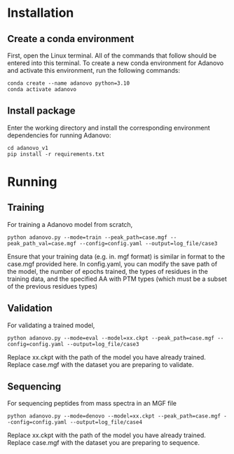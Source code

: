 # Installation
## Create a conda environment

First, open the Linux terminal. All of the commands that follow should be entered into this terminal. 
To create a new conda environment for Adanovo and activate this environment, run the following commands:

```
conda create --name adanovo python=3.10
conda activate adanovo
```
## Install package
Enter the working directory and install the corresponding environment dependencies for running Adanovo:

```
cd adanovo_v1
pip install -r requirements.txt
```

# Running
## Training
For training a Adanovo model from scratch,
```
python adanovo.py --mode=train --peak_path=case.mgf --peak_path_val=case.mgf --config=config.yaml --output=log_file/case3
```
Ensure that your training data (e.g. in. mgf format) is similar in format to the case.mgf provided here.
In config.yaml, you can modify the save path of the model, the number of epochs trained, the types of residues in the training data, and the specified AA with PTM types (which must be a subset of the previous residues types)

## Validation
For validating a trained model,
```
python adanovo.py --mode=eval --model=xx.ckpt --peak_path=case.mgf --config=config.yaml --output=log_file/case3
```
Replace xx.ckpt with the path of the model you have already trained.
Replace case.mgf with the dataset you are preparing to validate.

## Sequencing
For sequencing peptides from mass spectra in an MGF file
```
python adanovo.py --mode=denovo --model=xx.ckpt --peak_path=case.mgf --config=config.yaml --output=log_file/case4
```
Replace xx.ckpt with the path of the model you have already trained.
Replace case.mgf with the dataset you are preparing to sequence.
